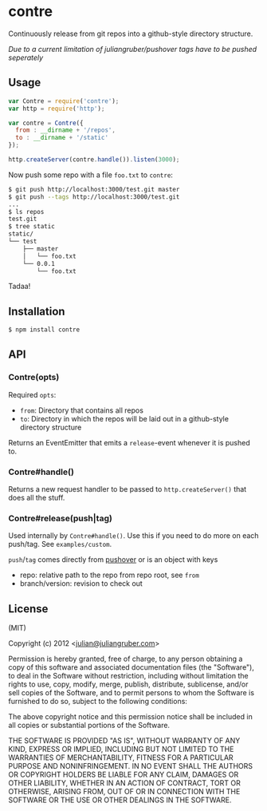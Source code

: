 
# contre

Continuously release from git repos into a github-style directory structure.

_Due to a current limitation of juliangruber/pushover tags have to be pushed
seperately_

## Usage

```javascript
var Contre = require('contre');
var http = require('http');

var contre = Contre({
  from : __dirname + '/repos',
  to : __dirname + '/static'
});

http.createServer(contre.handle()).listen(3000);
```

Now push some repo with a file `foo.txt` to `contre`:

```bash
$ git push http://localhost:3000/test.git master
$ git push --tags http://localhost:3000/test.git
...
$ ls repos
test.git
$ tree static
static/
└── test
    ├── master
    │   └── foo.txt
    └── 0.0.1
        └── foo.txt
```

Tadaa!

## Installation

```bash
$ npm install contre
```

## API

### Contre(opts)

Required `opts`:

* `from`: Directory that contains all repos
* `to`: Directory in which the repos will be laid out in a github-style
directory structure

Returns an EventEmitter that emits a `release`-event whenever it is pushed to.

### Contre#handle()

Returns a new request handler to be passed to `http.createServer()` that does
all the stuff.

### Contre#release(push|tag)

Used internally by `Contre#handle()`. Use this if you need to do more on each
push/tag. See `examples/custom`.

`push`/`tag` comes directly from
[pushover](https://github.com/substack/pushover) or is an object with keys

* repo: relative path to the repo from repo root, see `from`
* branch/version: revision to check out 

## License

(MIT)

Copyright (c) 2012 &lt;julian@juliangruber.com&gt;

Permission is hereby granted, free of charge, to any person obtaining a copy of
this software and associated documentation files (the "Software"), to deal in
the Software without restriction, including without limitation the rights to
use, copy, modify, merge, publish, distribute, sublicense, and/or sell copies of
the Software, and to permit persons to whom the Software is furnished to do so,
subject to the following conditions:

The above copyright notice and this permission notice shall be included in all
copies or substantial portions of the Software.

THE SOFTWARE IS PROVIDED "AS IS", WITHOUT WARRANTY OF ANY KIND, EXPRESS OR
IMPLIED, INCLUDING BUT NOT LIMITED TO THE WARRANTIES OF MERCHANTABILITY,
FITNESS FOR A PARTICULAR PURPOSE AND NONINFRINGEMENT. IN NO EVENT SHALL THE
AUTHORS OR COPYRIGHT HOLDERS BE LIABLE FOR ANY CLAIM, DAMAGES OR OTHER
LIABILITY, WHETHER IN AN ACTION OF CONTRACT, TORT OR OTHERWISE, ARISING FROM,
OUT OF OR IN CONNECTION WITH THE SOFTWARE OR THE USE OR OTHER DEALINGS IN THE
SOFTWARE.
